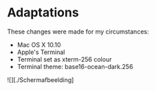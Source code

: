 # Adaptations

These changes were made for my circumstances:

* Mac OS X 10.10
* Apple's Terminal 
* Terminal set as xterm-256 colour
* Terminal theme: base16-ocean-dark.256

![][./Schermafbeelding]